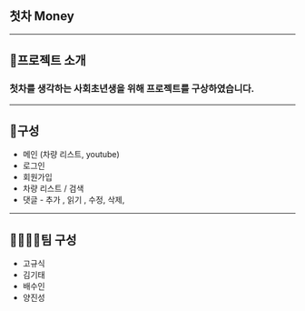 ## 첫차 Money
---

## 🎈프로젝트 소개

 ### 첫차를 생각하는 사회초년생을 위해 프로젝트를 구상하였습니다.



---
## 📄구성
- 메인 (차량 리스트, youtube)
- 로그인
- 회원가입
- 차량 리스트 / 검색
- 댓글 - 추가 , 읽기 , 수정, 삭제, 
---
## 👨‍👩‍👧‍👧팀 구성   
- 고규식
- 김기태
- 배수인
- 양진성